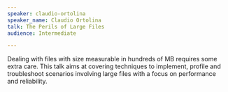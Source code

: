 ```yaml
---
speaker: claudio-ortolina
speaker_name: Claudio Ortolina
talk: The Perils of Large Files
audience: Intermediate

---
```

<p>Dealing with files with size measurable in hundreds of MB requires some extra care. This talk aims at covering techniques to implement, profile and troubleshoot scenarios involving large files with a focus on performance and reliability.</p>
